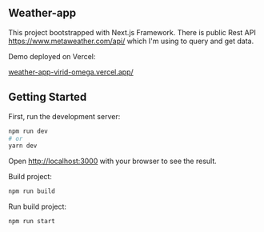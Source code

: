## Weather-app 
This project bootstrapped with Next.js Framework.
There is public Rest API https://www.metaweather.com/api/ which I'm using to query and get data.

Demo deployed on Vercel:

[weather-app-virid-omega.vercel.app/](https://weather-app-virid-omega.vercel.app/) 

## Getting Started

First, run the development server:

```bash
npm run dev
# or
yarn dev
```

Open [http://localhost:3000](http://localhost:3000) with your browser to see the result.

Build project:

```bash
npm run build
```
Run build project:
```bash
npm run start
```
